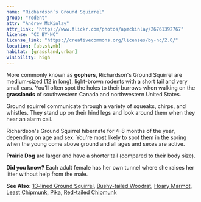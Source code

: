 ```yaml
---
name: "Richardson’s Ground Squirrel"
group: "rodent"
attr: "Andrew McKinlay"
attr_link: "https://www.flickr.com/photos/apmckinlay/26761392767"
license: "CC BY-NC"
license_link: "https://creativecommons.org/licenses/by-nc/2.0/"
location: [ab,sk,mb]
habitat: [grassland,urban]
visibility: high
---
```

More commonly known as **gophers**, Richardson's Ground Squirrel are medium-sized (12 in long), light-brown rodents with a short tail and very small ears. You'll often spot the holes to their burrows when walking on the **grasslands** of southwestern Canada and northwestern United States.

Ground squirrel communicate through a variety of squeaks, chirps, and whistles. They stand up on their hind legs and look around them when they hear an alarm call.

Richardson's Ground Squirrel hibernate for 4-8 months of the year, depending on age and sex. You're most likely to spot  them in the spring when the young come above ground and all ages and sexes are active.

__Prairie Dog__ are larger and have a shorter tail (compared to their body size).

**Did you know?** Each adult female has her own tunnel where she raises her litter without help from the male.  

<!-- generated, do not edit -->
**See Also:**
[13-lined Ground Squirrel](/{{section}}/13linegs),
[Bushy-tailed Woodrat](/{{section}}/buwrat),
[Hoary Marmot](/{{section}}/hoarymar),
[Least Chipmunk](/{{section}}/leastchip),
[Pika](/{{section}}/pika),
[Red-tailed Chipmunk](/{{section}}/rtchip)

